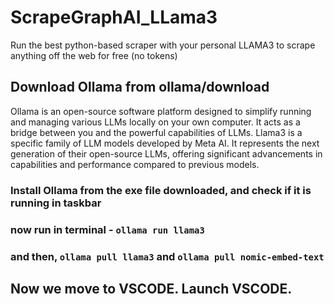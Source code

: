 # ScrapeGraphAI_LLama3
Run the best python-based scraper with your personal LLAMA3 to scrape anything off the web for free (no tokens)

## Download Ollama from ollama/download 
Ollama is an open-source software platform designed to simplify running and managing various LLMs locally on your own computer. It acts as a bridge between you and the powerful capabilities of LLMs.
Llama3 is a specific family of LLM models developed by Meta AI. It represents the next generation of their open-source LLMs, offering significant advancements in capabilities and performance compared to previous models.

### Install Ollama from the exe file downloaded, and check if it is running in taskbar

### now run in terminal - ```ollama run llama3```

### and then, ```ollama pull llama3``` and ```ollama pull nomic-embed-text```

## Now we move to VSCODE. Launch VSCODE.
